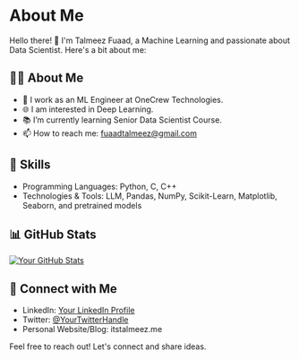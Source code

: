 # About Me

Hello there! 👋 I'm Talmeez Fuaad, a Machine Learning and passionate about Data Scientist. Here's a bit about me:

## 👨‍💻 About Me

- 💼 I work as an ML Engineer at OneCrew Technologies.
- 🌐 I am interested in Deep Learning.
- 📚 I’m currently learning Senior Data Scientist Course.
- 📫 How to reach me: fuaadtalmeez@gmail.com

## 🚀 Skills

- Programming Languages: Python, C, C++
- Technologies & Tools: LLM, Pandas, NumPy, Scikit-Learn, Matplotlib, Seaborn, and pretrained models



## 📊 GitHub Stats

[![Your GitHub Stats](https://github-readme-stats.vercel.app/api?itstalmeez&show_icons=true&hide=issues&count_private=true)](https://github.com/itstalmeez)

## 🤝 Connect with Me

- LinkedIn: [Your LinkedIn Profile](https://www.linkedin.com/in/itstalmeez)
- Twitter: [@YourTwitterHandle](https://twitter.com/itstalmeez)
- Personal Website/Blog: itstalmeez.me

Feel free to reach out! Let's connect and share ideas.

<!--
Optional: Add badges for your profiles on other platforms
[![Twitter Follow](https://img.shields.io/twitter/follow/your-twitter-handle?style=social)](https://twitter.com/your-twitter-handle)
[![LinkedIn Connect](https://img.shields.io/badge/connect-with%20me-blue.svg?style=flat&logo=linkedin)](https://www.linkedin.com/in/your-linkedin-profile/)
-->

